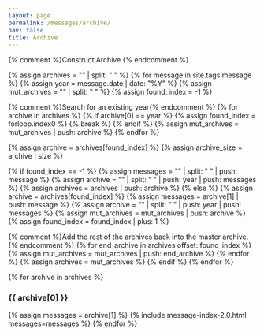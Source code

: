 ```yaml
---
layout: page
permalink: /messages/archive/
nav: false
title: Archive
---
```


{% comment %}Construct Archive {% endcomment %}

{% assign archives = "" | split: " " %}
{% for message in site.tags.message %}
  {% assign year = message.date | date: "%Y" %}
  {% assign mut_archives = "" | split: " " %}
  {% assign found_index = -1 %}

{% comment %}Search for an existing year{% endcomment %}
  {% for archive in archives %}
    {% if archive[0] == year %}
      {% assign found_index = forloop.index0 %}
      {% break %}
    {% endif %}
    {% assign mut_archives = mut_archives | push: archive %}
  {% endfor %}

  {% assign archive = archives[found_index] %}
  {% assign archive_size = archive | size %}

  {% if found_index == -1  %}
    {% assign messages = "" | split: " " | push: message %}
    {% assign archive = "" | split: " " | push: year | push: messages %}
    {% assign archives = archives | push: archive %}
  {% else %}
    {% assign archive = archives[found_index] %}
    {% assign messages = archive[1] | push: message %}
    {% assign archive = "" | split: " " | push: year | push: messages %}
    {% assign mut_archives = mut_archives | push: archive %}
    {% assign found_index = found_index | plus: 1  %}

{% comment %}Add the rest of the archives back into the master archive.{% endcomment %}
    {% for end_archive in archives offset: found_index %}
      {% assign mut_archives = mut_archives | push: end_archive %}
    {% endfor %}
    {% assign archives = mut_archives %}
  {% endif %}
{% endfor %}

{% for archive in archives %}
### {{ archive[0] }}
{% assign messages = archive[1] %}
{% include message-index-2.0.html messages=messages %}
{% endfor %}
